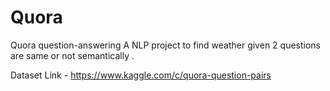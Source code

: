 # Quora
Quora question-answering
A NLP project to find weather given 2 questions are same or not semantically .

Dataset Link - https://www.kaggle.com/c/quora-question-pairs
